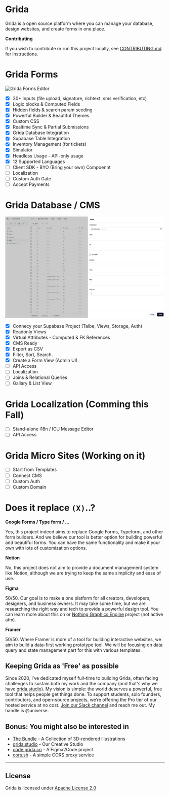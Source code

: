 # Grida

Grida is a open source platform where you can manage your database, design websites, and create forms in one place.

**Contributing**

If you wish to contribute or run this project locally, see [CONTRIBUTING.md](./CONTRIBUTING.md) for instructions.

# Grida Forms

![Grida Forms Editor](./.readme/example-grida-forms-editor-ss.png)

- [x] 30+ Inputs (file upload, signature, richtext, sms verification, etc)
- [x] Logic blocks & Computed Fields
- [x] Hidden fields & search param seeding
- [x] Powerful Builder & Beautiful Themes
- [x] Custom CSS
- [x] Realtime Sync & Partial Submissions
- [x] Grida Database Integration
- [x] Supabase Table Integration
- [x] Inventory Management (for tickets)
- [x] Simulator
- [x] Headless Usage - API-only usage
- [x] 12 Supported Languages
- [ ] Client SDK - BYO (Bring your own) Compoennt
- [ ] Localization
- [ ] Custom Auth Gate
- [ ] Accept Payments

# Grida Database / CMS

![Grida Database Editor](./.readme/example-grida-database-editor-ss.png)

- [x] Connecy your Supabase Project (Talbe, Views, Storage, Auth)
- [x] Readonly Views
- [x] Virtual Attributes - Computed & FK References
- [x] CMS Ready
- [x] Export as CSV
- [x] Filter, Sort, Search.
- [x] Create a Form View (Admin UI)
- [ ] API Access
- [ ] Localization
- [ ] Joins & Relational Queries
- [ ] Gallary & List View

# Grida Localization (Comming this Fall)

- [ ] Stand-alone i18n / ICU Message Editor
- [ ] API Access

# Grida Micro Sites (Working on it)

- [ ] Start from Templates
- [ ] Connect CMS
- [ ] Custom Auth
- [ ] Custom Domain

# Does it replace `(X)`..?

**Google Forms / Type form / ...**

Yes, this project indeed aims to replace Google Forms, Typeform, and other form builders. And we believe our tool is better option for building powerful and beautiful forms. You can have the same functionality and make it your own with lots of customization options.

**Notion**

No, this project does not aim to provide a document management system like Notion, although we are trying to keep the same simplicity and ease of use.

**Figma**

50/50. Our goal is to make a one platform for all creators, developers, designers, and business owners. It may take some time, but we are researching the right way and tech to provide a powerful design tool. You can learn more about this on or [Nothing Graphics Engine](https://github.com/gridaco/nothing) project (not active atm).

**Framer**

50/50. Where Framer is more of a tool for building interactive websites, we aim to build a data-first working prototype tool. We will be focusing on data query and state management part for this with various templates.

## Keeping Grida as 'Free' as possible

Since 2020, I’ve dedicated myself full-time to building Grida, often facing challenges to sustain both my work and the company (and that's why we have [grida.studio](https://grida.studio)). My vision is simple: the world deserves a powerful, free tool that helps people get things done. To support students, solo founders, contributors, and open-source projects, we’re offering the Pro tier of our hosted service at no cost. [Join our Slack channel](https://grida.co/join-slack) and reach me out. My handle is @universe.

## Bonus: You might also be interested in

- [The Bundle](https://grida.co/bundle) - A Collection of 3D-rendered illustrations
- [grida.studio](https://grida.studio) - Our Creative Studio
- [code.grida.co](https://code.grida.co) - A Figma2Code project
- [cors.sh](https://cors.sh) - A simple CORS proxy service

---

## License

Grida is licensed under [Apache License 2.0](./LICENSE)
